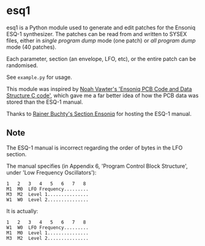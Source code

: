 esq1
====

esq1 is a Python module used to generate and edit patches for the Ensoniq ESQ-1
synthesizer. The patches can be read from and written to SYSEX files,
either in *single program dump* mode (one patch) or *all program dump* mode
(40 patches).

Each parameter, section (an envelope, LFO, etc), or the entire patch can be
randomised.

See `example.py` for usage.

This module was inspired by [Noah Vawter's 'Ensoniq PCB Code and Data
Structure C code'](http://www.gweep.net/~shifty/music/esq.html), which gave me
a far better idea of how the PCB data was stored than the ESQ-1 manual.

Thanks to [Rainer Buchty's Section Ensoniq](http://www.buchty.net/ensoniq/) for
hosting the ESQ-1 manual.


Note
----

The ESQ-1 manual is incorrect regarding the order of bytes in the LFO section.

The manual specifies (in Appendix 6, 'Program Control Block Structure', under
'Low Frequency Oscillators'):

    1   2   3   4   5   6   7   8
    M1  M0  LFO Frequency.........
    M3  M2  Level 1...............
    W1  W0  Level 2...............

It is actually:

    1   2   3   4   5   6   7   8
    W1  W0  LFO Frequency.........
    M1  M0  Level 1...............
    M3  M2  Level 2...............
